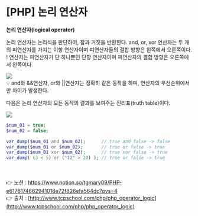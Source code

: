 # [PHP] 논리 연산자

**논리 연산자(logical operator)**

논리 연산자는 논리식을 판단하여, 참과 거짓을 반환한다.
and, or, xor 연산자는 두 개의 피연산자를 가지는 이항 연산자이며 피연산자들의 결합 방향은 
왼쪽에서 오른쪽이다.
! 연산자는 피연산자가 단 하나뿐인 단항 연산자이며 피연산자의 결합 방향은 오른쪽에서 왼쪽이다.

<img src="https://s3.us-west-2.amazonaws.com/secure.notion-static.com/aa8c9af2-74ef-4572-ad26-3aa7743d393c/Untitled.png?X-Amz-Algorithm=AWS4-HMAC-SHA256&X-Amz-Content-Sha256=UNSIGNED-PAYLOAD&X-Amz-Credential=AKIAT73L2G45EIPT3X45%2F20230221%2Fus-west-2%2Fs3%2Faws4_request&X-Amz-Date=20230221T043025Z&X-Amz-Expires=86400&X-Amz-Signature=fa982bdc779c5dc10b477353b8757b02e16981594f88be52419508f421132011&X-Amz-SignedHeaders=host&response-content-disposition=filename%3D%22Untitled.png%22&x-id=GetObject">

<aside>
💡 and와 &&연산자, or와 ||연산자는 정확히 같은 동작을 하며, 연산자의 우선순위에서만 차이가 발생한다.

</aside>

다음은 논리 연산자의 모든 동작의 결과를 보여주는 진리표(truth table)이다.

<img src="https://s3.us-west-2.amazonaws.com/secure.notion-static.com/94ee509f-fad0-46ea-88de-c8cd72191a6c/Untitled.png?X-Amz-Algorithm=AWS4-HMAC-SHA256&X-Amz-Content-Sha256=UNSIGNED-PAYLOAD&X-Amz-Credential=AKIAT73L2G45EIPT3X45%2F20230221%2Fus-west-2%2Fs3%2Faws4_request&X-Amz-Date=20230221T043047Z&X-Amz-Expires=86400&X-Amz-Signature=162abf0bccb5aa734aae637615bd0eb5fbeedbbafb047bfa90d113d0f0726568&X-Amz-SignedHeaders=host&response-content-disposition=filename%3D%22Untitled.png%22&x-id=GetObject">

```php
$num_01 = true;
$num_02 = false;

var_dump($num_01 and $num_02);      // true and false -> false
var_dump($num_01 or $num_02);       // true or false -> true
var_dump($num_01 xor $num_02);      // true xor false -> true
var_dump( (3 < 5) or ("12" > 20) ); // true or false -> true
```

<br><br>
👉 노션 : https://www.notion.so/tgmary09/PHP-e6178174662941018e72f826efa564dc?pvs=4
<br>
👉 출처 : [http://www.tcpschool.com/php/php_operator_logic](http://www.tcpschool.com/php/php_operator_logic)
